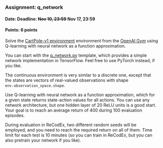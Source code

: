 ### Assignment: q_network
#### Date: Deadline: ~~Nov 10, 23:59~~ Nov 17, 23:59
#### Points: 6 points

Solve the [CartPole-v1 environment](https://gym.openai.com/envs/CartPole-v1)
environment from the [OpenAI Gym](https://gym.openai.com/) using Q-learning
with neural network as a function approximation.

You can start with the [q_network.py](https://github.com/ufal/npfl122/tree/master/labs/04/q_network.py)
template, which provides a simple network implementation in TensorFlow. Feel
free to use PyTorch instead, if you like.

The continuous environment is very similar to a discrete one, except
that the states are vectors of real-valued observations with shape
`env.observation_space.shape`.

Use Q-learning with neural network as a function approximation, which for
a given state returns state-action values for all actions. You can use any
network architecture, but one hidden layer of 20 ReLU units is a good start.
Your goal is to reach an average return of 400 during 100 evaluation episodes.

During evaluation in ReCodEx, two different random seeds will be employed, and
you need to reach the required return on all of them. Time limit for each test
is 10 minutes (so you can train in ReCodEx, but you can also pretrain your
network if you like).
